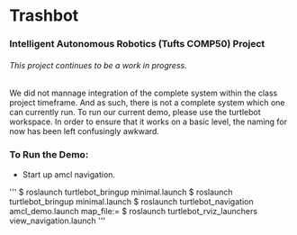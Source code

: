 # Trashbot
### Intelligent Autonomous Robotics (Tufts COMP50) Project

###### This project continues to be a work in progress.
 We did not mannage integration of the complete system within the class project
 timeframe. And as such, there is not a complete system which one can currently
 run. To run our current demo, please use the turtlebot workspace. In order to ensure that it works on a basic level, the naming for now has been left confusingly awkward.

### To Run the Demo:
 * Start up amcl navigation.

''' $ roslaunch turtlebot_bringup minimal.launch
$ roslaunch turtlebot_bringup minimal.launch
$ roslaunch turtlebot_navigation amcl_demo.launch
map_file:=<full path to your map YAML file>
$ roslaunch turtlebot_rviz_launchers view_navigation.launch
'''



